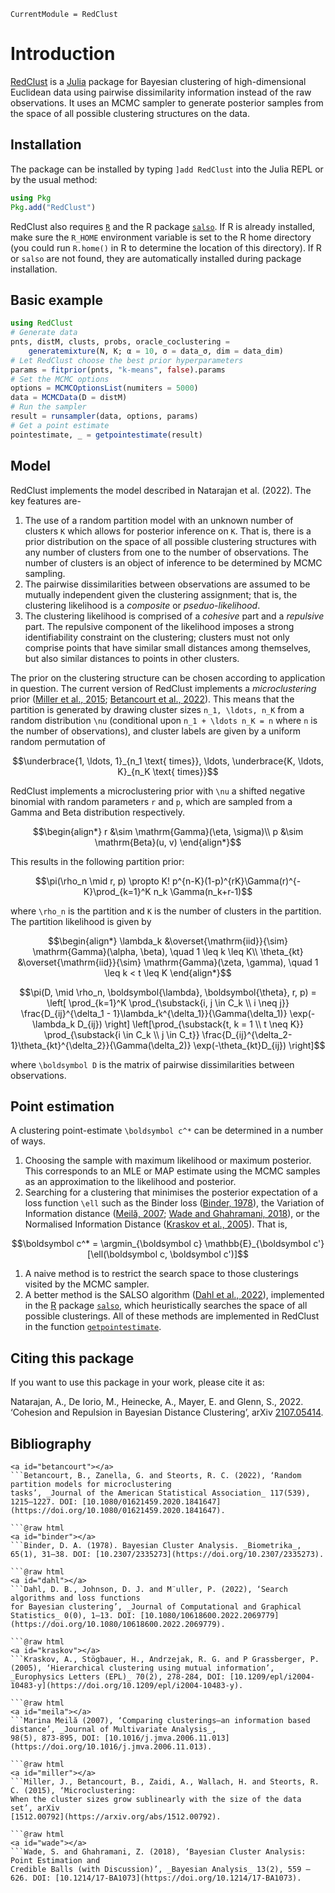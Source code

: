 ```@meta
CurrentModule = RedClust
```

# Introduction

[RedClust](https://github.com/abhinavnatarajan/RedClust.jl) is a [Julia](https://julialang.org/) package for Bayesian clustering of high-dimensional Euclidean data using pairwise dissimilarity information instead of the raw observations. It uses an MCMC sampler to generate posterior samples from the space of all possible clustering structures on the data. 

## Installation
The package can be installed by typing `]add RedClust` into the Julia REPL or by the usual method:
```julia
using Pkg
Pkg.add("RedClust")
```
RedClust also requires [`R`](https://www.r-project.org/) and the R package [`salso`](https://CRAN.R-project.org/package=salso). If R is already installed, make sure the `R_HOME` environment variable is set to the R home directory (you could run `R.home()` in R to determine the location of this directory). If R or `salso` are not found, they are automatically installed during package installation.  

## Basic example
```julia
using RedClust
# Generate data
pnts, distM, clusts, probs, oracle_coclustering = 
	generatemixture(N, K; α = 10, σ = data_σ, dim = data_dim)
# Let RedClust choose the best prior hyperparameters
params = fitprior(pnts, "k-means", false).params
# Set the MCMC options
options = MCMCOptionsList(numiters = 5000)
data = MCMCData(D = distM)
# Run the sampler
result = runsampler(data, options, params)
# Get a point estimate 
pointestimate, _ = getpointestimate(result)
```

## Model
RedClust implements the model described in Natarajan et al. (2022). The key features are-
1. The use of a random partition model with an unknown number of clusters ``K`` which allows for posterior inference on ``K``. That is, there is a prior distribution on the space of all possible clustering structures with any number of clusters from one to the number of observations. The number of clusters is an object of inference to be determined by MCMC sampling. 
2. The pairwise dissimilarities between observations are assumed to be mutually independent given the clustering assignment; that is, the clustering likelihood is a *composite* or *pseduo-likelihood*. 
3. The clustering likelihood is comprised of a *cohesive* part and a *repulsive* part. The repulsive component of the likelihood imposes a strong identifiability constraint on the clustering; clusters must not only comprise points that have similar small distances among themselves, but also similar distances to points in other clusters.

The prior on the clustering structure can be chosen according to application in question. The current version of RedClust implements a *microclustering* prior ([Miller et al., 2015](#miller); [Betancourt et al., 2022](#betancourt)). This means that the partition is generated by drawing cluster sizes ``n_1, \ldots, n_K`` from a random distribution ``\nu`` (conditional upon ``n_1 + \ldots n_K = n`` where ``n`` is the number of observations), and cluster labels are given by a uniform random permutation of 
```math
\underbrace{1, \ldots, 1}_{n_1 \text{ times}}, \ldots, \underbrace{K, \ldots, K}_{n_K \text{ times}}
```
RedClust implements a microclustering prior with ``\nu`` a shifted negative binomial with random parameters ``r`` and ``p``, which are sampled from a Gamma and Beta distribution respectively.
```math
\begin{align*}
r &\sim \mathrm{Gamma}(\eta, \sigma)\\
p &\sim \mathrm{Beta}(u, v)
\end{align*}
```
This results in the following partition prior: 
```math
\pi(\rho_n \mid r, p) \propto K! p^{n-K}(1-p)^{rK}\Gamma(r)^{-K}\prod_{k=1}^K n_k \Gamma(n_k+r-1)
```
where ``\rho_n`` is the partition and ``K`` is the number of clusters in the partition. The partition likelihood is given by
```math
\begin{align*}
\lambda_k &\overset{\mathrm{iid}}{\sim} \mathrm{Gamma}(\alpha, \beta), \quad 1 \leq k \leq K\\
\theta_{kt} &\overset{\mathrm{iid}}{\sim} \mathrm{Gamma}(\zeta, \gamma), \quad 1 \leq k < t \leq K
\end{align*}
```
```math
\pi(D, \mid \rho_n, \boldsymbol{\lambda}, \boldsymbol{\theta}, r, p) = \left[ \prod_{k=1}^K \prod_{\substack{i, j \in C_k \\ i \neq j}} \frac{D_{ij}^{\delta_1 - 1}\lambda_k^{\delta_1}}{\Gamma(\delta_1)} \exp(-\lambda_k D_{ij}) \right] \left[\prod_{\substack{t, k = 1 \\ t \neq K}} \prod_{\substack{i \in C_k \\ j \in C_t}} \frac{D_{ij}^{\delta_2-1}\theta_{kt}^{\delta_2}}{\Gamma(\delta_2)} \exp(-\theta_{kt}D_{ij}) \right]
```
where ``\boldsymbol D`` is the matrix of pairwise dissimilarities between observations.

## Point estimation
A clustering point-estimate ``\boldsymbol c^*`` can be determined in a number of ways. 
1. Choosing the sample with maximum likelihood or maximum posterior. This corresponds to an MLE or MAP estimate using the MCMC samples as an approximation to the likelihood and posterior.
2. Searching for a clustering that minimises the posterior expectation of a loss function ``\ell`` such as the Binder loss ([Binder, 1978](#binder)), the Variation of Information distance ([Meilă, 2007](#meila); [Wade and Ghahramani, 2018](#wade)), or the Normalised Information Distance ([Kraskov et al., 2005](#kraskov)). That is, 
```math
\boldsymbol c^* = \argmin_{\boldsymbol c} \mathbb{E}_{\boldsymbol c'}[\ell(\boldsymbol c, \boldsymbol c')]
```
   1. A naive method is to restrict the search space to those clusterings visited by the MCMC sampler. 
   2. A better method is the SALSO algorithm ([Dahl et al., 2022](#dahl)), implemented in the [R](https://www.r-project.org/) package [`salso`](https://CRAN.R-project.org/package=salso), which heuristically searches the space of all possible clusterings.
All of these methods are implemented in RedClust in the function [`getpointestimate`](@ref).


## Citing this package
If you want to use this package in your work, please cite it as:

Natarajan, A., De Iorio, M., Heinecke, A., Mayer, E. and Glenn, S., 2022. ‘Cohesion and Repulsion in Bayesian Distance Clustering’, arXiv [2107.05414](https://arxiv.org/abs/2107.05414).

## Bibliography
```@raw html
<a id="betancourt"></a>
```Betancourt, B., Zanella, G. and Steorts, R. C. (2022), ‘Random partition models for microclustering
tasks’, _Journal of the American Statistical Association_ 117(539), 1215–1227. DOI: [10.1080/01621459.2020.1841647](https://doi.org/10.1080/01621459.2020.1841647).

```@raw html
<a id="binder"></a>
```Binder, D. A. (1978). Bayesian Cluster Analysis. _Biometrika_, 65(1), 31–38. DOI: [10.2307/2335273](https://doi.org/10.2307/2335273).

```@raw html 
<a id="dahl"></a>
```Dahl, D. B., Johnson, D. J. and M¨uller, P. (2022), ‘Search algorithms and loss functions
for Bayesian clustering’, _Journal of Computational and Graphical Statistics_ 0(0), 1–13. DOI: [10.1080/10618600.2022.2069779](https://doi.org/10.1080/10618600.2022.2069779).

```@raw html
<a id="kraskov"></a>
```Kraskov, A., Stögbauer, H., Andrzejak, R. G. and P Grassberger, P. (2005), ‘Hierarchical clustering using mutual information’, _Europhysics Letters (EPL)_ 70(2), 278-284, DOI: [10.1209/epl/i2004-10483-y](https://doi.org/10.1209/epl/i2004-10483-y).

```@raw html
<a id="meila"></a>
```Marina Meilă (2007), ‘Comparing clusterings—an information based distance’, _Journal of Multivariate Analysis_, 
98(5), 873-895, DOI: [10.1016/j.jmva.2006.11.013](https://doi.org/10.1016/j.jmva.2006.11.013).

```@raw html
<a id="miller"></a>
```Miller, J., Betancourt, B., Zaidi, A., Wallach, H. and Steorts, R. C. (2015), ‘Microclustering:
When the cluster sizes grow sublinearly with the size of the data set’, arXiv
[1512.00792](https://arxiv.org/abs/1512.00792).

```@raw html
<a id="wade"></a>
```Wade, S. and Ghahramani, Z. (2018), ‘Bayesian Cluster Analysis: Point Estimation and
Credible Balls (with Discussion)’, _Bayesian Analysis_ 13(2), 559 – 626. DOI: [10.1214/17-BA1073](https://doi.org/10.1214/17-BA1073).